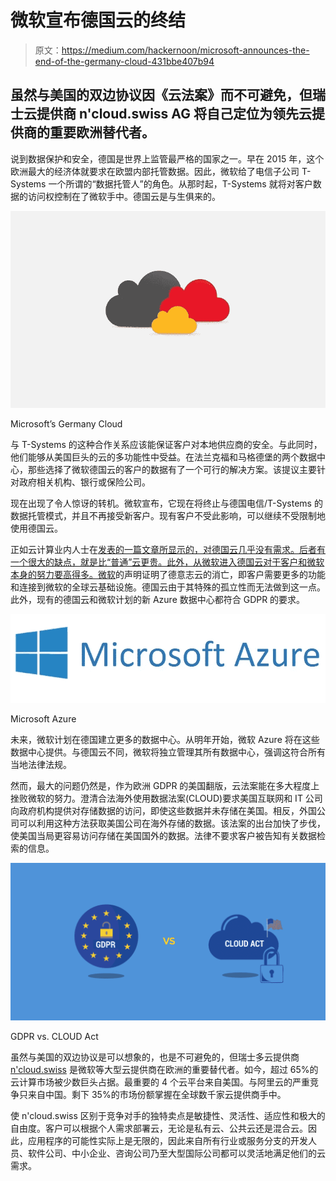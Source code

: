# 微软宣布德国云的终结

> 原文：<https://medium.com/hackernoon/microsoft-announces-the-end-of-the-germany-cloud-431bbe407b94>

## 虽然与美国的双边协议因《云法案》而不可避免，但瑞士云提供商 n'cloud.swiss AG 将自己定位为领先云提供商的重要欧洲替代者。

说到数据保护和安全，德国是世界上监管最严格的国家之一。早在 2015 年，这个欧洲最大的经济体就要求在欧盟内部托管数据。因此，微软给了电信子公司 T-Systems 一个所谓的“数据托管人”的角色。从那时起，T-Systems 就将对客户数据的访问权控制在了微软手中。德国云是与生俱来的。

![](img/66504430bc714c04360f92076ee0b9e3.png)

Microsoft’s Germany Cloud

与 T-Systems 的这种合作关系应该能保证客户对本地供应商的安全。与此同时，他们能够从美国巨头的云的多功能性中受益。在法兰克福和马格德堡的两个数据中心，那些选择了微软德国云的客户的数据有了一个可行的解决方案。该提议主要针对政府相关机构、银行或保险公司。

现在出现了令人惊讶的转机。微软宣布，它现在将终止与德国电信/T-Systems 的数据托管模式，并且不再接受新客户。现有客户不受此影响，可以继续不受限制地使用德国云。

正如云计算业内人士在[发表的一篇文章所显示的，对德国云几乎没有需求。后者有一个很大的缺点，就是比“普通”云更贵。此外，从微软进入德国云对于客户和微软本身的努力要高得多。](https://www.cloudcomputing-insider.de/microsoft-stellt-die-deutsche-cloud-ein-warum-a-750263/)[微软](https://news.microsoft.com/de-de/microsoft-cloud-2019-rechenzentren-deutschland/)的声明证明了德意志云的消亡，即客户需要更多的功能和连接到微软的全球云基础设施。德国云由于其特殊的孤立性而无法做到这一点。此外，现有的德国云和微软计划的新 Azure 数据中心都符合 GDPR 的要求。

![](img/aca937076b8cd5846fbae10631bd1e44.png)

Microsoft Azure

未来，微软计划在德国建立更多的数据中心。从明年开始，微软 Azure 将在这些数据中心提供。与德国云不同，微软将独立管理其所有数据中心，强调这符合所有当地法律法规。

然而，最大的问题仍然是，作为欧洲 GDPR 的美国翻版，云法案能在多大程度上挫败微软的努力。澄清合法海外使用数据法案(CLOUD)要求美国互联网和 IT 公司向政府机构提供对存储数据的访问，即使这些数据并未存储在美国。相反，外国公司可以利用这种方法获取美国公司在海外存储的数据。该法案的出台加快了步伐，使美国当局更容易访问存储在美国国外的数据。法律不要求客户被告知有关数据检索的信息。

![](img/00088acf928d693b22048b83d254faff.png)

GDPR vs. CLOUD Act

虽然与美国的双边协议是可以想象的，也是不可避免的，但瑞士多云提供商 [n'cloud.swiss](https://www.ncloud.swiss) 是微软等大型云提供商在欧洲的重要替代者。如今，超过 65%的云计算市场被少数巨头占据。最重要的 4 个云平台来自美国。与阿里云的严重竞争只来自中国。剩下 35%的市场份额掌握在全球数千家云提供商手中。

使 n'cloud.swiss 区别于竞争对手的独特卖点是敏捷性、灵活性、适应性和极大的自由度。客户可以根据个人需求部署云，无论是私有云、公共云还是混合云。因此，应用程序的可能性实际上是无限的，因此来自所有行业或服务分支的开发人员、软件公司、中小企业、咨询公司乃至大型国际公司都可以灵活地满足他们的云需求。